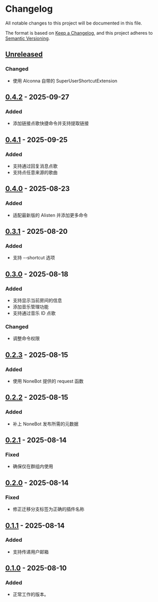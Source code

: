 # Changelog

All notable changes to this project will be documented in this file.

The format is based on [Keep a Changelog](https://keepachangelog.com/zh-CN/1.0.0/),
and this project adheres to [Semantic Versioning](https://semver.org/lang/zh-CN/spec/v2.0.0.html).

## [Unreleased]

### Changed

- 使用 Alconna 自带的 SuperUserShortcutExtension

## [0.4.2] - 2025-09-27

### Added

- 添加链接点歌快捷命令并支持提取链接

## [0.4.1] - 2025-09-25

### Added

- 支持通过回复消息点歌
- 支持点任意来源的歌曲

## [0.4.0] - 2025-08-23

### Added

- 适配最新版的 Alisten 并添加更多命令

## [0.3.1] - 2025-08-20

### Added

- 支持 --shortcut 选项

## [0.3.0] - 2025-08-18

### Added

- 支持显示当前房间的信息
- 添加音乐管理功能
- 支持通过音乐 ID 点歌

### Changed

- 调整命令权限

## [0.2.3] - 2025-08-15

### Added

- 使用 NoneBot 提供的 request 函数

## [0.2.2] - 2025-08-15

### Added

- 补上 NoneBot 发布所需的元数据

## [0.2.1] - 2025-08-14

### Fixed

- 确保仅在群组内使用

## [0.2.0] - 2025-08-14

### Fixed

- 修正迁移分支标签为正确的插件名称

## [0.1.1] - 2025-08-14

### Added

- 支持传递用户邮箱

## [0.1.0] - 2025-08-10

### Added

- 正常工作的版本。

[Unreleased]: https://github.com/bihua-university/nonebot-plugin-alisten/compare/v0.4.2...HEAD
[0.4.2]: https://github.com/bihua-university/nonebot-plugin-alisten/compare/v0.4.1...v0.4.2
[0.4.1]: https://github.com/bihua-university/nonebot-plugin-alisten/compare/v0.4.0...v0.4.1
[0.4.0]: https://github.com/bihua-university/nonebot-plugin-alisten/compare/v0.3.1...v0.4.0
[0.3.1]: https://github.com/bihua-university/nonebot-plugin-alisten/compare/v0.3.0...v0.3.1
[0.3.0]: https://github.com/bihua-university/nonebot-plugin-alisten/compare/v0.2.3...v0.3.0
[0.2.3]: https://github.com/bihua-university/nonebot-plugin-alisten/compare/v0.2.2...v0.2.3
[0.2.2]: https://github.com/bihua-university/nonebot-plugin-alisten/compare/v0.2.1...v0.2.2
[0.2.1]: https://github.com/bihua-university/nonebot-plugin-alisten/compare/v0.2.0...v0.2.1
[0.2.0]: https://github.com/bihua-university/nonebot-plugin-alisten/compare/v0.1.1...v0.2.0
[0.1.1]: https://github.com/bihua-university/nonebot-plugin-alisten/compare/v0.1.0...v0.1.1
[0.1.0]: https://github.com/bihua-university/nonebot-plugin-alisten/releases/tag/v0.1.0

